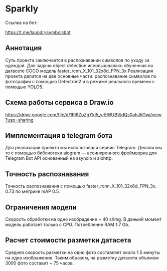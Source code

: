 # Sparkly

Ссылка на бот:

https://t.me/laundrysymbolsbot

## Аннотация

Суть проекта заключается в распознавании символов по уходу за одеждой. Для задачи object detection использовалась обученная
на датасете COCO модель faster_rcnn_X_101_32x8d_FPN_3x.Реализация проекта делится на две основные части: распознавание символов по фотографии с помощью Detectron2 и в режиме реального времени с помощью YOLO5. 

## Схема работы сервиса в Draw.io

https://drive.google.com/file/d/1Rj6ZoZgYkl5_yrEWUBVjdQs0ahJIiOwi/view?usp=sharing

## Имплементация в telegram бота

Для реализации проекта мы использовали сервис Telegram. Делали мы то с помощью библиотеки aiogram — ассинхронного фреймворка для Telegram Bot API основанный на asyncio и aiohttp.

## Точность распознавания

Точность распознавания с помощью faster_rcnn_X_101_32x8d_FPN_3x. 0.73 по метрике mAP 0.5.

## Ограничения модели 

Скорость обработки на одно изобрадение ~ 40 s/img. В данынй момент модель работает только с CPU. Потребление RAM 1.7 Gb.

## Расчет стоимости разметки датасета

Средняя скорость разметки на одно фото составляет около 1.5 минуты на одно изображение. Таким образом, на разметку датасета объемом 3000 фото составит ~ 75 часов.
